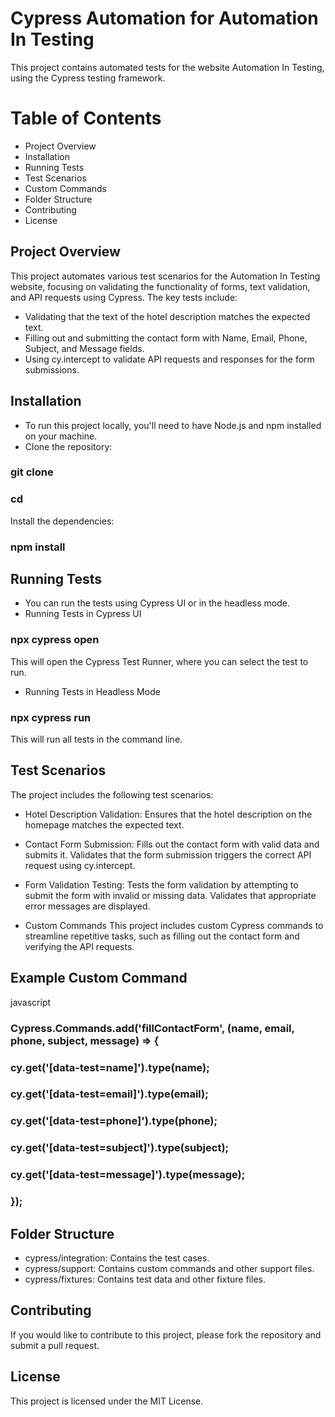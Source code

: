 # Cypress Automation for Automation In Testing
This project contains automated tests for the website Automation In Testing, using the Cypress testing framework.

# Table of Contents
- Project Overview
- Installation
- Running Tests
- Test Scenarios
- Custom Commands
- Folder Structure
- Contributing
- License

## Project Overview
This project automates various test scenarios for the Automation In Testing website, focusing on validating the functionality of forms, text validation, and API requests using Cypress. The key tests include:

- Validating that the text of the hotel description matches the expected text.
- Filling out and submitting the contact form with Name, Email, Phone, Subject, and Message fields.
- Using cy.intercept to validate API requests and responses for the form submissions.

## Installation
- To run this project locally, you'll need to have Node.js and npm installed on your machine.
- Clone the repository:

### git clone <repository-url>
### cd <repository-directory>

Install the dependencies:
### npm install

## Running Tests
- You can run the tests using Cypress UI or in the headless mode.
- Running Tests in Cypress UI
### npx cypress open

This will open the Cypress Test Runner, where you can select the test to run.

- Running Tests in Headless Mode
### npx cypress run

This will run all tests in the command line.

## Test Scenarios
The project includes the following test scenarios:

- Hotel Description Validation:
Ensures that the hotel description on the homepage matches the expected text.

- Contact Form Submission:
Fills out the contact form with valid data and submits it.
Validates that the form submission triggers the correct API request using cy.intercept.

- Form Validation Testing:
Tests the form validation by attempting to submit the form with invalid or missing data.
Validates that appropriate error messages are displayed.

- Custom Commands
This project includes custom Cypress commands to streamline repetitive tasks, such as filling out the contact form and verifying the API requests.

## Example Custom Command
javascript
### Cypress.Commands.add('fillContactForm', (name, email, phone, subject, message) => {
###    cy.get('[data-test=name]').type(name);
###    cy.get('[data-test=email]').type(email);
###    cy.get('[data-test=phone]').type(phone);
###    cy.get('[data-test=subject]').type(subject);
###    cy.get('[data-test=message]').type(message);
### });

## Folder Structure
- cypress/integration: Contains the test cases.
- cypress/support: Contains custom commands and other support files.
- cypress/fixtures: Contains test data and other fixture files.

## Contributing
If you would like to contribute to this project, please fork the repository and submit a pull request.

## License
This project is licensed under the MIT License.
